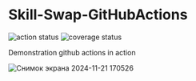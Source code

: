 # Skill-Swap-GitHubActions


![action status](https://github.com/Zhanylmyrza/Skill-Swap-GitHubActions/actions/workflows/github-actions.yaml/badge.svg) 
![coverage status](https://gist.githubusercontent.com/Zhanylmyrza/3c81ec8e804b0ea9c040e305a036a806/raw/coverage.svg)


Demonstration github actions in action

![Снимок экрана 2024-11-21 170526](https://github.com/user-attachments/assets/ca5dd484-8976-4ee7-9f11-46e11f432b1d)

